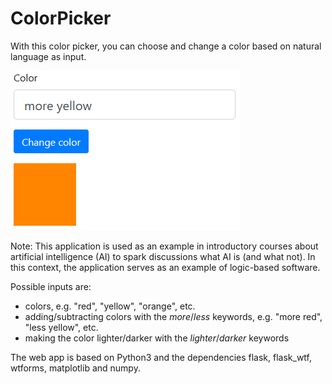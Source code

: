 # ColorPicker
With this color picker, you can choose and change a color based on natural language as input.

![Screenshot](https://github.com/FlorianHeinrichs/ColorPicker/blob/main/screenshot.png)

Note: This application is used as an example in introductory courses about artificial intelligence (AI) 
to spark discussions what AI is (and what not). In this context, the application serves as an example 
of logic-based software.

Possible inputs are:
- colors, e.g. "red", "yellow", "orange", etc.
- adding/subtracting colors with the *more*/*less* keywords, e.g. "more red", "less yellow", etc.
- making the color lighter/darker with the *lighter*/*darker* keywords

The web app is based on Python3 and the dependencies flask, flask_wtf, wtforms, matplotlib and numpy.
